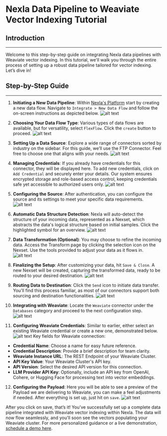 # Nexla Data Pipeline to Weaviate Vector Indexing Tutorial
## Introduction
---
Welcome to this step-by-step guide on integrating Nexla data pipelines with Weaviate vector indexing. In this tutorial, we'll walk you through the entire process of setting up a robust data pipeline tailored for vector indexing. Let’s dive in!

## Step-by-Step Guide
---
1. **Initiating a New Data Pipeline**: Within [Nexla's Platform](https://dataops.nexla.io/login) start by creating a new data flow. Navigate to `Integrate > New Data Flow` and follow the on-screen instructions as depicted below.
![alt text](image.png)
  
2. **Choosing Your Data Flow Type**: Various types of data flows are available, but for versatility, select `FlexFlow`. Click the `create` button to proceed.
![alt text](image-1.png)
  
3. **Setting Up a Data Source**: Explore a wide range of connectors sorted by industry on the sidebar. For this guide, we’ll use the FTP Connector. Feel free to choose one that aligns with your needs.
![alt text](image-2.png)
  
4. **Managing Credentials**: If you already have credentials for this connector, they will be displayed here. To add new credentials, click on `Add Credential` and securely enter your details. Our system ensures encrypted storage and role-based access control, keeping credentials safe yet accessible to authorized users only.
![alt text](image-3.png)
   
5. **Configuring the Source**: After authentication, you can configure the source and its settings to meet your specific data requirements.
![alt text](image-4.png)
  
6. **Automatic Data Structure Detection**: Nexla will auto-detect the structure of your incoming data, represented as a Nexset, which abstracts the data's logical structure based on initial samples. Click the highlighted symbol for an overview.
![alt text](image-5.png)
  
7. **Data Transformation (Optional)**: You may choose to refine the incoming data. Access the Transform page by clicking the selection icon on the Nexset. Use the tools provided to adjust your data as it flows in.
![alt text](image-6.png)
  
8. **Finalizing the Setup**: After customizing your data, hit `Save & Close`. A new Nexset will be created, capturing the transformed data, ready to be routed to your desired destination.
![alt text](image-7.png)
  
9. **Routing Data to Destination**: Click the `Send` icon to initiate data transfer. You’ll find this process familiar, as most of our connectors support both sourcing and destination functionalities.
![alt text](image-8.png)
  
10. **Integrating with Weaviate**: Locate the `Weaviate` connector under the `Databases` category and proceed to the next configuration step.
![alt text](image-9.png)
  
11. **Configuring Weaviate Credentials**: Similar to earlier, either select an existing Weaviate credential or create a new one, demonstrated below.
![alt text](image-10.png)
Key fields for Weaviate connection:
- **Credential Name**: Choose a name for easy future reference.
- **Credential Description**: Provide a brief description for team clarity.
- **Weaviate Instance URL**: The REST Endpoint of your Weaviate Cluster.
- **API Key Value**: Your Weaviate Cluster's API key.
- **API Version**: Select the desired API version for this connection.
- **LLM Provider API Key**: Optionally, include an API key from OpenAI, Cohere, or Hugging Face for processing text into vector embeddings.
  
12. **Configuring the Payload**: Here you will be able to see a preview of the Payload we are delivering to Weaviate, you can make a feel adjustments if needed. After everything is set up, just hit on `save`.
![alt text](image-11.png)
  
After you click on save, that’s it! You’ve successfully set up a complete data pipeline integrated with Weaviate vector indexing within Nexla. The data will now flow seamlessly, and you’ll soon see the vectors populating your Weaviate cluster. For more personalized guidance or a live demonstration, [schedule a demo here](https://nexla.com/demo/).
